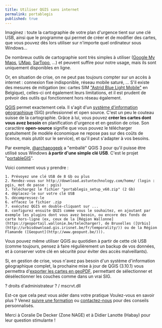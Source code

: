 ```yaml
---
title: Utiliser QGIS sans internet
permalink: portablegis
published: true
---
```


Imaginez : toute la cartographie de votre plan d'urgence tient sur une clé USB, ainsi que le programme qui permet de créer et de modifier des cartes, que vous pouvez dès lors utiliser sur n'importe quel ordinateur sous Windows...

De nombreux outils de cartographie sont très simples à utiliser ([Google My Maps](https://www.google.com/maps/d/), [UMap](https://umap.openstreetmap.fr/nl/), [SarTopo](https://sartopo.com/map.html), ...) et peuvent suffire pour notre usage, mais ils sont uniquement disponibles en ligne. 

Or, en situation de crise, on ne peut pas toujours compter sur un accès à internet : connexion fixe indisponible, réseau mobile saturé, ... S'il existe des mesures de mitigation (ex: cartes SIM ["Astrid Blue Light Mobile"](https://www.astrid.be/fr/services/blue-light-mobile) en Belgique), celles-ci ont également leurs limitations, et il est prudent de prévoir des outils qui fonctionnent hors réseau également.

[QGIS](https://www.qgis.org/)  permet exactement cela. Il s'agit d'un [système d'information géographique](https://fr.wikipedia.org/wiki/Syst%C3%A8me_d%27information_g%C3%A9ographique) (SIG) professionnel et open source. C'est un peu le couteau suisse de la cartographie. Grâce à lui, vous pouvez **créer les cartes dont vous avez besoin** en planification d'urgence et en gestion de crise. Son caractère **open-source** signifie que vous pouvez le télécharger gratuitement (le modèle économique ne repose pas sur des coûts de licence, mais plutôt sur le service), et qu'il peut s'adapter à vos besoins.

Par exemple, [@archaeogeek](https://gitlab.com/archaeogeek) a "emballé" QGIS 3 pour qu'il puisse être utilisé sous Windows **à partir d'une simple clé USB**. C'est le projet "[portableGIS](https://portablegis.xyz/post/get/)".

Voici comment vous y prendre :

	1. Prévoyez une clé USB de 8 Gb ou plus
	2. Rendez-vous sur http://download.astuntechnology.com/home/ (login : pgis, mot de passe : pgis) 
	3. Téléchargez le fichier "portablegis_setup_v60.zip" (2 Gb)
	4. déplacez-le sur votre clé USB
	5. décompressez-le
	6. effacez le fichier .zip
	7. exécutez QGIS en double-cliquant sur ...
	8. configurez ensuite QGIS comme vous le souhaitez, en ajoutant par exemple les plugins dont vous avez besoin, ou encore des fonds de carte hors-ligne (ex, ceux de la [Région Wallonne](https://geoportail.wallonie.be/telecharger), de Bruxelles ([Urbis](http://urbisdownload.gis.irisnet.be/fr/temporality/)) ou de la Région Flamande ([Geopunt](http://www.geopunt.be/))).
	
Vous pouvez même utiliser QGIS au quotidien à partir de cette clé USB (comme toujours, pensez à faire régulièrement un backup de vos données, et à conserver votre clé en sécurité pour éviter des accès malveillants).

Si, en gestion de crise, vous n'avez pas besoin d'un système d'information géographique complet, la prochaine mise à jour de QGIS (3.10.1) vous permettra d'[exporter les cartes en geoPDF](https://blog.my-poppy.eu/qgis3_10), permettant de sélectionner et désélectionner les couches comme dans un vrai SIG.

? droits d'administrateur ? / mscrvt.dll

Est-ce que cela peut vous aider dans votre pratique
Voulez-vous en savoir plus ? Venez [suivre une formation](https://blog.my-poppy.eu/workshops/) ou [contactez-nous](info@my-poppy.eu) pour des conseils personnalisés.

Merci à Coralie De Decker (Zone NAGE) et à Didier Lanotte (Habay) pour leur question stimulante !

